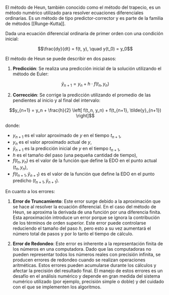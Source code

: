El método de Heun, también conocido como el método del trapecio, es un método numérico utilizado para resolver ecuaciones diferenciales ordinarias. Es un método de tipo predictor-corrector y es parte de la familia de métodos [[Runge-Kutta]].

Dada una ecuación diferencial ordinaria de primer orden con una condición inicial:

$$\frac{dy}{dt} = f(t, y), \quad y(t_0) = y_0$$

El método de Heun se puede describir en dos pasos:

1. **Predicción**: Se realiza una predicción inicial de la solución utilizando el método de Euler:

$$\tilde{y}_{n+1} = y_n + h \cdot f(t_n, y_n)$$

2. **Corrección**: Se corrige la predicción utilizando el promedio de las pendientes al inicio y al final del intervalo:

$$y_{n+1} = y_n + \frac{h}{2} \left[ f(t_n, y_n) + f(t_{n+1}, \tilde{y}_{n+1}) \right]$$

donde:
- $y_{n+1}$ es el valor aproximado de $y$ en el tiempo $t_{n+1}$,
- $y_n$ es el valor aproximado actual de $y$,
- $\tilde{y}_{n+1}$ es la predicción inicial de $y$ en el tiempo $t_{n+1}$,
- $h$ es el tamaño del paso (una pequeña cantidad de tiempo),
- $f(t_n, y_n)$ es el valor de la función que define la EDO en el punto actual $(t_n, y_n)$,
- $f(t_{n+1}, \tilde{y}_{n+1})$ es el valor de la función que define la EDO en el punto predicho $(t_{n+1}, \tilde{y}_{n+1})$.

En cuanto a los errores:

1. **Error de Truncamiento**: Este error surge debido a la aproximación que se hace al resolver la ecuación diferencial. En el caso del método de Heun, se aproxima la derivada de una función por una diferencia finita. Esta aproximación introduce un error porque se ignora la contribución de los términos de orden superior. Este error puede controlarse reduciendo el tamaño del paso $h$, pero esto a su vez aumentará el número total de pasos y por lo tanto el tiempo de cálculo.

2. **Error de Redondeo**: Este error es inherente a la representación finita de los números en una computadora. Dado que las computadoras no pueden representar todos los números reales con precisión infinita, se producen errores de redondeo cuando se realizan operaciones aritméticas. Estos errores pueden acumularse durante los cálculos y afectar la precisión del resultado final. El manejo de estos errores es un desafío en el análisis numérico y depende en gran medida del sistema numérico utilizado (por ejemplo, precisión simple o doble) y del cuidado con el que se implementen los algoritmos.